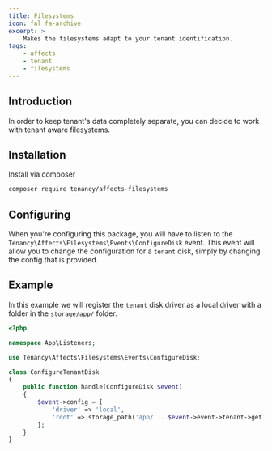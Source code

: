 ```yaml
---
title: Filesystems
icon: fal fa-archive
excerpt: >
    Makes the filesystems adapt to your tenant identification.
tags:
    - affects
    - tenant
    - filesystems
---
```


## Introduction
In order to keep tenant's data completely separate, you can decide to work with tenant aware filesystems.

## Installation
Install via composer
```bash
composer require tenancy/affects-filesystems
```

## Configuring
When you're configuring this package, you will have to listen to the `Tenancy\Affects\Filesystems\Events\ConfigureDisk` event. This event will allow you to change the configuration for a `tenant` disk, simply by changing the config that is provided.

## Example
In this example we will register the `tenant` disk driver as a local driver with a folder in the `storage/app/` folder.
```php
<?php

namespace App\Listeners;

use Tenancy\Affects\Filesystems\Events\ConfigureDisk;

class ConfigureTenantDisk
{
    public function handle(ConfigureDisk $event)
    {
        $event->config = [
            'driver' => 'local',
            'root' => storage_path('app/' . $event->event->tenant->getTenantKey()),
        ];
    }
}
```
